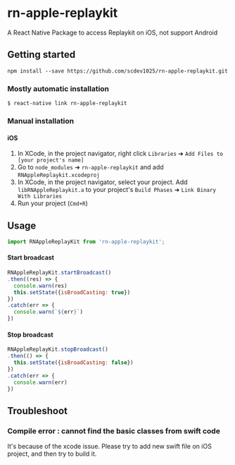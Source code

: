 
# rn-apple-replaykit
A React Native Package to access Replaykit on iOS, not support Android
## Getting started

`npm install --save https://github.com/scdev1025/rn-apple-replaykit.git`

### Mostly automatic installation

`$ react-native link rn-apple-replaykit`

### Manual installation

#### iOS

1. In XCode, in the project navigator, right click `Libraries` ➜ `Add Files to [your project's name]`
2. Go to `node_modules` ➜ `rn-apple-replaykit` and add `RNAppleReplaykit.xcodeproj`
3. In XCode, in the project navigator, select your project. Add `libRNAppleReplaykit.a` to your project's `Build Phases` ➜ `Link Binary With Libraries`
4. Run your project (`Cmd+R`)

## Usage
```javascript
import RNAppleReplayKit from 'rn-apple-replaykit';
```

#### Start broadcast
```javascript
RNAppleReplayKit.startBroadcast()
.then((res) => {
  console.warn(res)
  this.setState({isBroadCasting: true})
})
.catch(err => {
  console.warn(`${err}`)
})
```

#### Stop broadcast
```javascript  
RNAppleReplayKit.stopBroadcast()
.then(() => {
  this.setState({isBroadCasting: false})
})
.catch(err => {
  console.warn(err)
})
```

## Troubleshoot

### Compile error : cannot find the basic classes from swift code
It's because of the xcode issue.
Please try to add new swift file on iOS project, and then try to build it.

